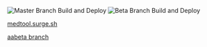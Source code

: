 ![Master Branch Build and Deploy](https://github.com/amcardle/medtool/workflows/Master%20Branch%20Build%20and%20Deploy/badge.svg)
![Beta Branch Build and Deploy](https://github.com/amcardle/medtool/workflows/Beta%20Branch%20Build%20and%20Deploy/badge.svg)

[medtool.surge.sh](https://medtool.surge.sh/)

[aabeta branch](https://medtool-beta.surge.sh/)
